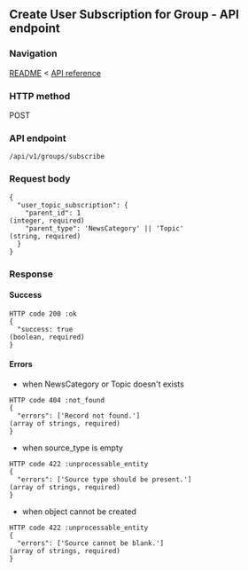 ## Create User Subscription for Group - API endpoint

### Navigation
[README](../../../../README.md)
<
[API reference](../../../api_reference.md)

### HTTP method
POST

### API endpoint
`/api/v1/groups/subscribe`

### Request body
```
{
  "user_topic_subscription": {
    "parent_id": 1                                                              (integer, required)
    "parent_type": 'NewsCategory' || 'Topic'                                    (string, required)
  }
}
```

### Response
#### Success
```
HTTP code 200 :ok
{
  "success: true                                                                (boolean, required)
}
```

#### Errors
- when NewsCategory or Topic doesn't exists
```
HTTP code 404 :not_found
{
  "errors": ['Record not found.']                                               (array of strings, required)
}
```

- when source_type is empty
```
HTTP code 422 :unprocessable_entity
{
  "errors": ['Source type should be present.']                                  (array of strings, required)
}
```

- when object cannot be created
```
HTTP code 422 :unprocessable_entity
{
  "errors": ['Source cannot be blank.']                                         (array of strings, required)
}
```
